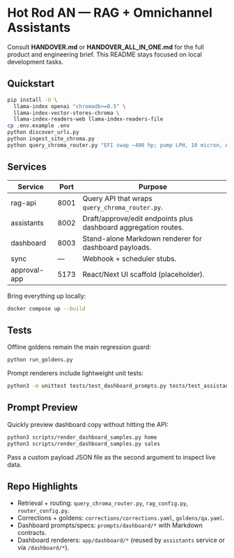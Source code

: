 # Hot Rod AN — RAG + Omnichannel Assistants

Consult **HANDOVER.md** or **HANDOVER_ALL_IN_ONE.md** for the full product and engineering brief. This README stays focused on local development tasks.

## Quickstart
```bash
pip install -U \
  llama-index openai "chromadb>=0.5" \
  llama-index-vector-stores-chroma \
  llama-index-readers-web llama-index-readers-file
cp .env.example .env
python discover_urls.py
python ingest_site_chroma.py
python query_chroma_router.py "EFI swap ~400 hp; pump LPH, 10 micron, AN sizes?"
```

## Services
| Service | Port | Purpose |
| --- | --- | --- |
| rag-api | 8001 | Query API that wraps `query_chroma_router.py`. |
| assistants | 8002 | Draft/approve/edit endpoints plus dashboard aggregation routes. |
| dashboard | 8003 | Stand-alone Markdown renderer for dashboard payloads. |
| sync | — | Webhook + scheduler stubs. |
| approval-app | 5173 | React/Next UI scaffold (placeholder). |

Bring everything up locally:
```bash
docker compose up --build
```

## Tests
Offline goldens remain the main regression guard:
```bash
python run_goldens.py
```

Prompt renderers include lightweight unit tests:
```bash
python3 -m unittest tests/test_dashboard_prompts.py tests/test_assistants_dashboard.py
```

## Prompt Preview
Quickly preview dashboard copy without hitting the API:
```bash
python3 scripts/render_dashboard_samples.py home
python3 scripts/render_dashboard_samples.py sales
```
Pass a custom payload JSON file as the second argument to inspect live data.

## Repo Highlights
- Retrieval + routing: `query_chroma_router.py`, `rag_config.py`, `router_config.py`.
- Corrections + goldens: `corrections/corrections.yaml`, `goldens/qa.yaml`.
- Dashboard prompts/specs: `prompts/dashboard/*` with Markdown contracts.
- Dashboard renderers: `app/dashboard/*` (reused by `assistants` service or via `/dashboard/*`).

